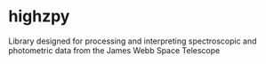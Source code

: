 # highzpy
Library designed for processing and interpreting spectroscopic and photometric data from the James Webb Space Telescope
